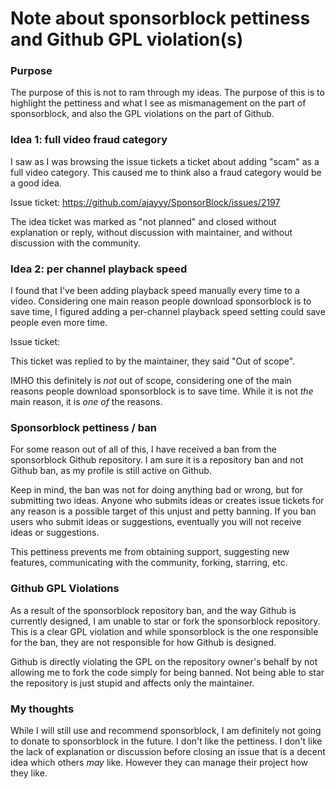 # Note about sponsorblock pettiness and Github GPL violation(s)

### Purpose
The purpose of this is not to ram through my ideas. The purpose of this is to highlight the pettiness and what I see as mismanagement on the part of sponsorblock, and also the GPL violations on the part of Github.

### Idea 1: full video fraud category
I saw as I was browsing the issue tickets a ticket about adding "scam" as a full video category. This caused me to think also a fraud category would be a good idea.

Issue ticket: https://github.com/ajayyy/SponsorBlock/issues/2197

The idea ticket was marked as "not planned" and closed without explanation or reply, without discussion with maintainer, and without discussion with the community.

### Idea 2: per channel playback speed
I found that I've been adding playback speed manually every time to a video. Considering one main reason people download sponsorblock is to save time, I figured adding a per-channel playback speed setting could save people even more time.

Issue ticket: 

This ticket was replied to by the maintainer, they said "Out of scope".

IMHO this definitely is _not_ out of scope, considering one of the main reasons people download sponsorblock is to save time. While it is not _the_ main reason, it is _one of_ the reasons.

### Sponsorblock pettiness / ban
For some reason out of all of this, I have received a ban from the sponsorblock Github repository. I am sure it is a repository ban and not Github ban, as my profile is still active on Github.

Keep in mind, the ban was not for doing anything bad or wrong, but for submitting two ideas. Anyone who submits ideas or creates issue tickets for any reason is a possible target of this unjust and petty banning. If you ban users who submit ideas or suggestions, eventually you will not receive ideas or suggestions.

This pettiness prevents me from obtaining support, suggesting new features, communicating with the community, forking, starring, etc.

### Github GPL Violations
As a result of the sponsorblock repository ban, and the way Github is currently designed, I am unable to star or fork the sponsorblock repository. This is a clear GPL violation and while sponsorblock is the one responsible for the ban, they are not responsible for how Github is designed.

Github is directly violating the GPL on the repository owner's behalf by not allowing me to fork the code simply for being banned. Not being able to star the repository is just stupid and affects only the maintainer.

### My thoughts
While I will still use and recommend sponsorblock, I am definitely not going to donate to sponsorblock in the future. I don't like the pettiness. I don't like the lack of explanation or discussion before closing an issue that is a decent idea which others _may_ like. However they can manage their project how they like.
